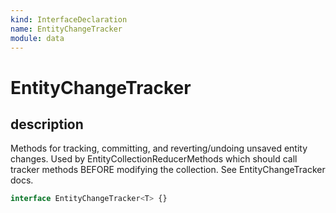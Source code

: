 ```yaml
---
kind: InterfaceDeclaration
name: EntityChangeTracker
module: data
---
```


# EntityChangeTracker

## description

Methods for tracking, committing, and reverting/undoing unsaved entity changes.
Used by EntityCollectionReducerMethods which should call tracker methods BEFORE modifying the collection.
See EntityChangeTracker docs.

```ts
interface EntityChangeTracker<T> {}
```
